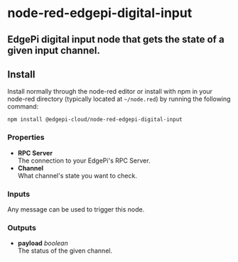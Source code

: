# node-red-edgepi-digital-input

## EdgePi digital input node that gets the state of a given input channel.

## Install
Install normally through the node-red editor or install with npm in your node-red directory
(typically located  at `~/node.red`) by running the following command:
```
npm install @edgepi-cloud/node-red-edgepi-digital-input
```

### Properties
- **RPC Server**<br> 
The connection to your EdgePi's RPC Server.
- **Channel**<br>
What channel's state you want to check.

### Inputs
Any message can be used to trigger this node.

### Outputs
- **payload** *boolean*<br>
The status of the given channel.

